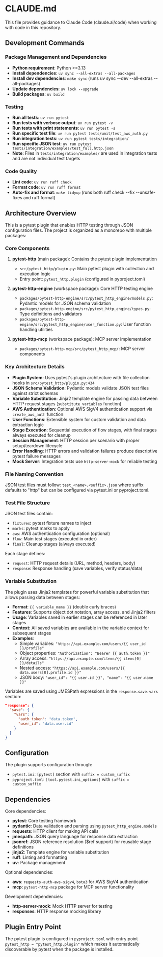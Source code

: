 # CLAUDE.md

This file provides guidance to Claude Code (claude.ai/code) when working with code in this repository.

## Development Commands

### Package Management and Dependencies
- **Python requirement**: Python >=3.13
- **Install dependencies**: `uv sync --all-extras --all-packages`
- **Install dev dependencies**: `make sync` (runs uv sync --dev --all-extras --all-packages)
- **Update dependencies**: `uv lock --upgrade`
- **Build packages**: `uv build`

### Testing
- **Run all tests**: `uv run pytest`
- **Run tests with verbose output**: `uv run pytest -v`
- **Run tests with print statements**: `uv run pytest -s`
- **Run specific test file**: `uv run pytest tests/unit/test_aws_auth.py`
- **Run integration tests**: `uv run pytest tests/integration/`
- **Run specific JSON test**: `uv run pytest tests/integration/examples/test_full.http.json`
- **Note**: Files in `tests/integration/examples/` are used in integration tests and are not individual test targets

### Code Quality
- **Lint code**: `uv run ruff check`
- **Format code**: `uv run ruff format`  
- **Auto-fix and format**: `make tidyup` (runs both ruff check --fix --unsafe-fixes and ruff format)

## Architecture Overview

This is a pytest plugin that enables HTTP testing through JSON configuration files. The project is organized as a monorepo with multiple packages:

### Core Components

1. **pytest-http** (main package): Contains the pytest plugin implementation
   - `src/pytest_http/plugin.py`: Main pytest plugin with collection and execution logic
   - Entry point: `pytest_http.plugin` (configured in pyproject.toml)

2. **pytest-http-engine** (workspace package): Core HTTP testing engine
   - `packages/pytest-http-engine/src/pytest_http_engine/models.py`: Pydantic models for JSON schema validation
   - `packages/pytest-http-engine/src/pytest_http_engine/types.py`: Type definitions and validators
   - `packages/pytest-http-engine/src/pytest_http_engine/user_function.py`: User function handling utilities

3. **pytest-http-mcp** (workspace package): MCP server implementation
   - `packages/pytest-http-mcp/src/pytest_http_mcp/`: MCP server components

### Key Architecture Details

- **Plugin System**: Uses pytest's plugin architecture with file collection hooks in `src/pytest_http/plugin.py:434`
- **JSON Schema Validation**: Pydantic models validate JSON test files against strict schemas
- **Variable Substitution**: Jinja2 template engine for passing data between HTTP request stages (`substitute_variables` function)
- **AWS Authentication**: Optional AWS SigV4 authentication support via `create_aws_auth` function
- **User Functions**: Extensible system for custom validation and data extraction logic
- **Stage Execution**: Sequential execution of flow stages, with final stages always executed for cleanup
- **Session Management**: HTTP session per scenario with proper setup/teardown lifecycle
- **Error Handling**: HTTP errors and validation failures produce descriptive pytest failure messages
- **Mock Server**: Integration tests use `http-server-mock` for reliable testing

### File Naming Convention

JSON test files must follow: `test_<name>.<suffix>.json` where suffix defaults to "http" but can be configured via pytest.ini or pyproject.toml.

### Test File Structure

JSON test files contain:
- `fixtures`: pytest fixture names to inject
- `marks`: pytest marks to apply
- `aws`: AWS authentication configuration (optional)
- `flow`: Main test stages (executed in order)
- `final`: Cleanup stages (always executed)

Each stage defines:
- `request`: HTTP request details (URL, method, headers, body)
- `response`: Response handling (save variables, verify status/data)

### Variable Substitution

The plugin uses Jinja2 templates for powerful variable substitution that allows passing data between stages:

- **Format**: `{{ variable_name }}` (double curly braces)
- **Features**: Supports object dot notation, array access, and Jinja2 filters
- **Usage**: Variables saved in earlier stages can be referenced in later stages
- **Context**: All saved variables are available in the variable context for subsequent stages
- **Examples**:
  - Simple variables: `"https://api.example.com/users/{{ user_id }}/profile"`
  - Object properties: `"Authorization": "Bearer {{ auth.token }}"`
  - Array access: `"https://api.example.com/items/{{ items[0] }}/details"`
  - Nested access: `"https://api.example.com/users/{{ data.users[0].profile.id }}"`
  - JSON body: `"user_id": "{{ user.id }}", "name": "{{ user.name }}"`

Variables are saved using JMESPath expressions in the `response.save.vars` section:
```json
"response": {
  "save": {
    "vars": {
      "auth_token": "data.token",
      "user_id": "data.user.id"
    }
  }
}
```

## Configuration

The plugin supports configuration through:
- `pytest.ini`: `[pytest]` section with `suffix = custom_suffix`
- `pyproject.toml`: `[tool.pytest.ini_options]` with `suffix = custom_suffix`

## Dependencies

Core dependencies:
- **pytest**: Core testing framework
- **pydantic**: Data validation and parsing using `pytest_http_engine.models`
- **requests**: HTTP client for making API calls
- **jmespath**: JSON query language for response data extraction  
- **jsonref**: JSON reference resolution ($ref support) for reusable stage definitions
- **jinja2**: Template engine for variable substitution
- **ruff**: Linting and formatting
- **uv**: Package management

Optional dependencies:
- **aws**: `requests-auth-aws-sigv4`, `boto3` for AWS SigV4 authentication
- **mcp**: `pytest-http-mcp` package for MCP server functionality

Development dependencies:
- **http-server-mock**: Mock HTTP server for testing
- **responses**: HTTP response mocking library

## Plugin Entry Point

The pytest plugin is configured in `pyproject.toml` with entry point `pytest_http = "pytest_http.plugin"` which makes it automatically discoverable by pytest when the package is installed.
